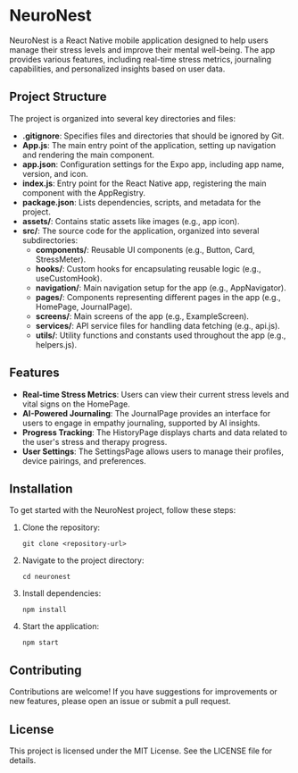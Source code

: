 # NeuroNest

NeuroNest is a React Native mobile application designed to help users manage their stress levels and improve their mental well-being. The app provides various features, including real-time stress metrics, journaling capabilities, and personalized insights based on user data.

## Project Structure

The project is organized into several key directories and files:

- **.gitignore**: Specifies files and directories that should be ignored by Git.
- **App.js**: The main entry point of the application, setting up navigation and rendering the main component.
- **app.json**: Configuration settings for the Expo app, including app name, version, and icon.
- **index.js**: Entry point for the React Native app, registering the main component with the AppRegistry.
- **package.json**: Lists dependencies, scripts, and metadata for the project.
- **assets/**: Contains static assets like images (e.g., app icon).
- **src/**: The source code for the application, organized into several subdirectories:
  - **components/**: Reusable UI components (e.g., Button, Card, StressMeter).
  - **hooks/**: Custom hooks for encapsulating reusable logic (e.g., useCustomHook).
  - **navigation/**: Main navigation setup for the app (e.g., AppNavigator).
  - **pages/**: Components representing different pages in the app (e.g., HomePage, JournalPage).
  - **screens/**: Main screens of the app (e.g., ExampleScreen).
  - **services/**: API service files for handling data fetching (e.g., api.js).
  - **utils/**: Utility functions and constants used throughout the app (e.g., helpers.js).

## Features

- **Real-time Stress Metrics**: Users can view their current stress levels and vital signs on the HomePage.
- **AI-Powered Journaling**: The JournalPage provides an interface for users to engage in empathy journaling, supported by AI insights.
- **Progress Tracking**: The HistoryPage displays charts and data related to the user's stress and therapy progress.
- **User Settings**: The SettingsPage allows users to manage their profiles, device pairings, and preferences.

## Installation

To get started with the NeuroNest project, follow these steps:

1. Clone the repository:
   ```
   git clone <repository-url>
   ```
2. Navigate to the project directory:
   ```
   cd neuronest
   ```
3. Install dependencies:
   ```
   npm install
   ```
4. Start the application:
   ```
   npm start
   ```

## Contributing

Contributions are welcome! If you have suggestions for improvements or new features, please open an issue or submit a pull request.

## License

This project is licensed under the MIT License. See the LICENSE file for details.